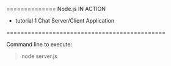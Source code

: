 ============== Node.js IN ACTION

- tutorial 1
  Chat Server/Client Application

=============================================

Command line to execute:

 > node server.js
